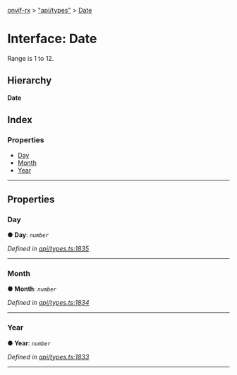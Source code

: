 [onvif-rx](../README.md) > ["api/types"](../modules/_api_types_.md) > [Date](../interfaces/_api_types_.date.md)

# Interface: Date

Range is 1 to 12.

## Hierarchy

**Date**

## Index

### Properties

* [Day](_api_types_.date.md#day)
* [Month](_api_types_.date.md#month)
* [Year](_api_types_.date.md#year)

---

## Properties

<a id="day"></a>

###  Day

**● Day**: *`number`*

*Defined in [api/types.ts:1835](https://github.com/patrickmichalina/onvif-rx/blob/3ab1739/src/api/types.ts#L1835)*

___
<a id="month"></a>

###  Month

**● Month**: *`number`*

*Defined in [api/types.ts:1834](https://github.com/patrickmichalina/onvif-rx/blob/3ab1739/src/api/types.ts#L1834)*

___
<a id="year"></a>

###  Year

**● Year**: *`number`*

*Defined in [api/types.ts:1833](https://github.com/patrickmichalina/onvif-rx/blob/3ab1739/src/api/types.ts#L1833)*

___

